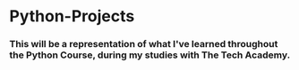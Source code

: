 # Python-Projects

<h3> This will be a representation of what I've learned throughout the Python Course, during my studies with The Tech Academy.</h3>
